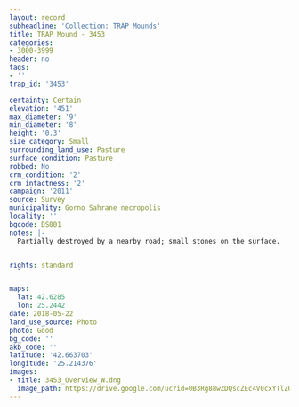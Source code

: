 ```yaml
---
layout: record
subheadline: 'Collection: TRAP Mounds'
title: TRAP Mound - 3453
categories:
- 3000-3999
header: no
tags:
- ''
trap_id: '3453'

certainty: Certain
elevation: '451'
max_diameter: '9'
min_diameter: '8'
height: '0.3'
size_category: Small
surrounding_land_use: Pasture
surface_condition: Pasture
robbed: No
crm_condition: '2'
crm_intactness: '2'
campaign: '2011'
source: Survey
municipality: Gorno Sahrane necropolis
locality: ''
bgcode: DS001
notes: |-
  Partially destroyed by a nearby road; small stones on the surface.


rights: standard


maps:
  lat: 42.6285
  lon: 25.2442
date: 2018-05-22
land_use_source: Photo
photo: Good
bg_code: ''
akb_code: ''
latitude: '42.663703'
longitude: '25.214376'
images:
- title: 3453_Overview_W.dng
  image_path: https://drive.google.com/uc?id=0B3Rg88wZDQscZEc4V0cxYTlZUHc
---
```

